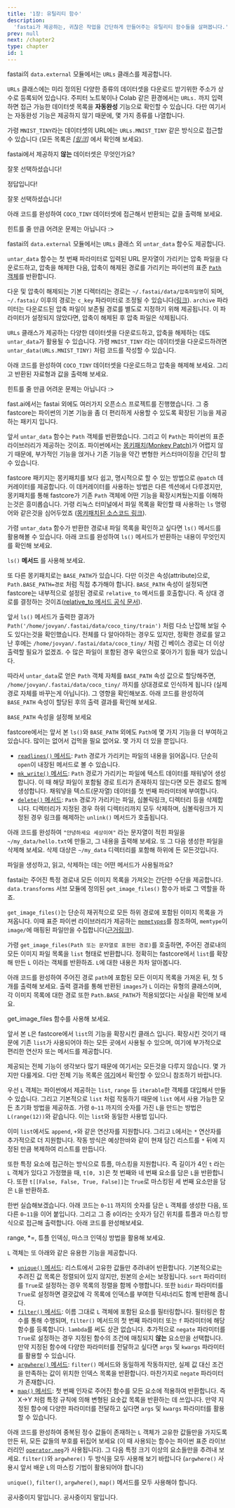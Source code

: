 ```yaml
---
title: '1장: 유틸리티 함수'
description:
  'fastai가 제공하는, 귀찮은 작업을 간단하게 만들어주는 유틸리티 함수들을 살펴봅니다.'
prev: null
next: /chapter2
type: chapter
id: 1
---
```


<exercise id="1" title="제공되는 데이터셋의 URL 접근">

fastai의 `data.external` 모듈에서는 `URLs` 클래스를 제공합니다.

`URLs` 클래스에는 미리 정의된 다양한 종류의 데이터셋을 다운로드 받기위한 주소가 상수로 등록되어 있습니다. 주피터 노트북이나 Colab 같은 환경에서는 `URLs.` 까지
입력하면 접근 가능한 데이터셋 목록을 **자동완성** 기능으로 확인할 수 있습니다. 다만 여기서는 자동완성 기능은 제공하지 않기 때문에, 몇 가지 종류를 나열합니다. 

가령 `MNIST_TINY`라는 데이터셋의 URL에는 `URLs.MNIST_TINY` 같은 방식으로 접근할 수 있습니다 (모든 목록은 _[[링크](https://docs.fast.ai/data.external.html)]_ 에서 확인해 보세요). 

fastai에서 제공하지 **않는** 데이터셋은 무엇인가요?

<choice>
<opt text="ML_SAMPLE">

잘못 선택하셨습니다!

</opt>

<opt text="IMAGENET" correct="true">

정답입니다!

</opt>

<opt text="PETS">

잘못 선택하셨습니다!

</opt>
</choice>

아래 코드를 완성하여 `COCO_TINY` 데이터셋에 접근해서 반환되는 값을 출력해 보세요.

<codeblock id="01_01">

힌트를 줄 만큼 어려운 문제는 아닙니다 :> 

</codeblock>

</exercise>

<exercise id="2" title="제공되는 데이터셋의 다운로드">

fastai의 `data.external` 모듈에서는 `URLs` 클래스 외 `untar_data` 함수도 제공합니다. 

`untar_data` 함수는 첫 번째 파라미터로 입력된 URL 문자열이 가리키는 압축 파일을 다운로드하고, 압축을 해제한 다음, 압축이 해제된 경로를 가리키는 파이썬의 표준 [`Path` 객체](https://docs.python.org/3/library/pathlib.html#pathlib.Path)를 반환합니다. 

다운 및 압축이 해제되는 기본 디렉터리는 경로는 `~/.fastai/data/압축파일명`이 되며, `~/.fastai/` 이후의 경로는 `c_key` 파라미터로 조정될 수 있습니다([링크](https://docs.fast.ai/data.external.html#untar_data)). `archive` 파라미터는 다운로드된 압축 파일이 보존될 경로를 별도로 지정하기 위해 제공됩니다. 이 파라미터가 설정되지 않았다면, 압축이 해제된 후 압축 파일은 삭제됩니다.

`URLs` 클래스가 제공하는 다양한 데이터셋을 다운로드하고, 압축을 해제하는 데도 `untar_data`가 활용될 수 있습니다. 가령 `MNIST_TINY` 라는 데이터셋을 다운로드하려면 `untar_data(URLs.MNIST_TINY)` 처럼 코드를 작성할 수 있습니다. 

아래 코드를 완성하여 `COCO_TINY` 데이터셋을 다운로드하고 압축을 해제해 보세요. 그리고 반환된 자료형과 값을 출력해 보세요.

<codeblock id="01_02">

힌트를 줄 만큼 어려운 문제는 아닙니다 :> 

</codeblock>

</exercise>

<exercise id="3" title="확장된 Path 객체 - 1">

fast.ai에서는 fastai 외에도 여러가지 오픈소스 프로젝트를 진행했습니다. 그 중 fastcore는 파이썬의 기본 기능을 좀 더 편리하게 사용할 수 있도록 확장된 기능을 제공하는 패키지 입니다.

앞서 `untar_data` 함수는 `Path` 객체를 반환했습니다. 그리고 이 `Path`는 파이썬의 표준 라이브러리가 제공하는 것이죠. 파이썬에서는 [몽키패치(Monkey Patch)](https://en.wikipedia.org/wiki/Monkey_patch)가 어렵지 않기 때문에, 부가적인 기능을 얹거나 기존 기능을 약간 변형한 커스터마이징을 간단히 할 수 있습니다. 

fastcore 패키지는 몽키패치를 보다 쉽고, 명시적으로 할 수 있는 방법으로 `@patch` 데커레이터를 제공합니다. 이 데커레이터를 사용하는 방법은 다른 섹션에서 다루겠지만, 몽키패치를 통해 fastcore가 기존 `Path` 객체에 어떤 기능을 확장시켜뒀는지를 이해하는것은 흥미롭습니다. 가령 리눅스 터미널에서 파일 목록을 확인할 때 사용하는 `ls` 명령어와 같은것을 심어두었죠 ([몽키패치된 소스코드 링크](https://github.com/fastai/fastcore/blob/3c4da0a3a702c4b790bcf2bbe27231b250356542/fastcore/xtras.py#L312)). 

가령 `untar_data` 함수가 반환한 경로내 파일 목록을 확인하고 싶다면 `ls()` 메서드를 활용해볼 수 있습니다. 아래 코드를 완성하여 `ls()` 메서드가 반환하는 내용이 무엇인지를 확인해 보세요.

<codeblock id="01_03">

`ls()` **메서드** 를 사용해 보세요.

</codeblock>

또 다른 몽키패치로는 `BASE_PATH`가 있습니다. 다만 이것은 속성(attribute)으로, `Path.BASE_PATH=경로` 처럼 직접 추가해야 합니다. `BASE_PATH` 속성이 설정되면 fastcore는 내부적으로 설정된 경로로 `relative_to` 메서드를 호출합니다. 즉 상대 경로를 결정하는 것이죠([relative_to 메서드 공식 문서](https://docs.python.org/3/library/pathlib.html#pathlib.PurePath.relative_to)). 

앞서 `ls()` 메서드가 출력한 결과가 `Path('/home/jovyan/.fastai/data/coco_tiny/train')` 처럼 다소 난잡해 보일 수도 있다는것을 확인했습니다. 전체를 다 알아야하는 경우도 있지만, 정확한 경로를 알고난 후에는 `/home/jovyan/.fastai/data/coco_tiny/` 처럼 긴 베이스 경로는 더 이상 출력할 필요가 없겠죠. 수 많은 파일이 포함된 경우 육안으로 쫒아가기 힘들 때가 있습니다. 

따라서 `untar_data`로 얻은 `Path` 객체 자체를 `BASE_PATH` 속성 값으로 할당해주면, `/home/jovyan/.fastai/data/coco_tiny/` 까지를 상대경로로 인식하게 됩니다 (실제 경로 자체를 바꾸는게 아닙니다). 그 영향을 확인해보죠. 아래 코드를 완성하여 `BASE_PATH` 속성이 할당된 후의 출력 결과를 확인해 보세요.

<codeblock id="01_04">

`BASE_PATH` 속성을 설정해 보세요

</codeblock>

</exercise>

<exercise id="4" title="확장된 Path 객체 - 2">

fastcore에서는 앞서 본 `ls()`와 `BASE_PATH` 외에도 `Path`에 몇 가지 기능을 더 부여하고 있습니다. 많이는 없어서 겁먹을 필요 없어요. 몇 가지 더 있을 뿐입니다. 

- [`readlines()` 메서드](https://github.com/fastai/fastcore/blob/3c4da0a3a702c4b790bcf2bbe27231b250356542/fastcore/xtras.py#L288): `Path` 경로가 가리키는 파일의 내용을 읽어옵니다. 단순히 `open`이 내장된 메서드로 볼 수 있습니다.
- [`mk_write()` 메서드](https://github.com/fastai/fastcore/blob/3c4da0a3a702c4b790bcf2bbe27231b250356542/fastcore/xtras.py#L299): `Path` 경로가 가리키는 파일에 텍스트 데이터를 채워넣어 생성합니다. 이 때 해당 파일이 포함될 경로 트리가 존재하지 않는다면 모든 경로도 함께 생성합니다. 채워넣을 텍스트(문자열) 데이터를 첫 번째 파라미터에 부여합니다.
- [`delete()` 메서드](https://github.com/fastai/fastcore/blob/3c4da0a3a702c4b790bcf2bbe27231b250356542/fastcore/xtras.py#L333): `Path` 경로가 가리키는 파일, 심볼릭링크, 디렉터리 등을 삭제합니다. 디렉터리가 지정된 경우 하위 디렉터리까지 모두 삭제하며, 심볼릭링크가 지정된 경우 링크를 해제하는 `unlink()` 메서드가 호출됩니다. 

아래 코드를 완성하여 `"안녕하세요 세상이여"` 라는 문자열이 적힌 파일을 `~/my_data/hello.txt`에 만들고, 그 내용을 출력해 보세요. 또 그 다음 생성한 파일을 삭제해 보세요. 삭제 대상은 `~/my_data` 디렉터리를 포함해 하위에 든 모든것입니다.

<codeblock id="01_05">

파일을 생성하고, 읽고, 삭제하는 데는 어떤 메서드가 사용될까요?

</codeblock>

</exercise>

<exercise id="5" title="경로내 모든 이미지 목록을 만들기">

fastai는 주어진 특정 경로내 모든 이미지 목록을 가져오는 간단한 수단을 제공합니다. `data.transforms` 서브 모듈에 정의된 `get_image_files()` 함수가 바로 그 역할을 하죠. 

`get_image_files()`는 단순히 재귀적으로 모든 하위 경로에 포함된 이미지 목록을 가져옵니다. 이때 표준 파이썬 라이브러리가 제공하는 [`memetypes`](https://github.com/python/cpython/blob/1b37268ef10bd20c30d349b8401c88215c8a6be8/Lib/mimetypes.py#L431)를 참조하여, `memtype`이 `image/`에 매핑된 파일만을 수집합니다([근거링크](https://github.com/fastai/fastai/blob/99d38fec7207db9b4209568bebc85ded7e3d3f1b/fastai/data/transforms.py#L54)). 

가령 `get_image_files(Path 또는 문자열로 표현된 경로)`를 호출하면, 주어진 경로내의 모든 이미지 파일 목록을 `list` 형태로 반환합니다. 정확히는 fastcore에서 `list`를 확장해 만든 `L` 이라는 객체를 반환하죠. `L`에 대한 내용은 차차 알아봅니다.

아래 코드를 완성하여 주어진 경로 `path`에 포함된 모든 이미지 목록을 가져온 뒤, 첫 5개를 출력해 보세요. 출력 결과를 통해 반환된 `images`가 `L` 이라는 유형의 클래스이며, 각 이미지 목록에 대한 경로 또한 `Path.BASE_PATH`가 적용되었다는 사실을 확인해 보세요.

<codeblock id="01_06">

get_image_files 함수를 사용해 보세요.

</codeblock>

</exercise>

<exercise id="6" title="list(리스트) 기능을 확장시킨 L - 1">

앞서 본 `L`은 fastcore에서 `list`의 기능을 확장시킨 클래스 입니다. 확장시킨 것이기 때문에 기존 `list`가 사용되어야 하는 모든 곳에서 사용될 수 있으며, 여기에 부가적으로 편리한 연산자 또는 메서드를 제공합니다.

제공되는 전체 기능이 생각보다 많기 때문에 여기서는 모든것을 다루지 않습니다. 몇 가지만 다룰게요. 다만 전체 기능 목록은 [여기](https://fastcore.fast.ai/foundation.html#L)에서 확인할 수 있으니 참조하기 바랍니다.

우선 `L` 객체는 파이썬에서 제공하는 `list`, `range` 등 `iterable`한 객체를 대입해서 만들 수 있습니다. 그리고 기본적으로 `list` 처럼 작동하기 때문에 `list` 에서 사용 가능한 모든 초기화 방법을 제공하죠. 가령 `0~11` 까지의 숫자를 가진 `L`을 만드는 방법은 `L(range(12))`와 같습니다. 이는 `list`와 동일한 사용법 입니다.

이미 `list`에서도 `append`, `+`와 같은 연산자를 지원합니다. 그리고 `L`에서는 `*` 연산자를 추가적으로 더 지원합니다. 작동 방식은 예상한바와 같이 현재 담긴 리스트를 `*` 뒤에 지정된 만큼 복제하여 리스트를 만듭니다. 

또한 특정 요소에 접근하는 방식으로 튜플, 마스킹을 지원합니다. 즉 길이가 4인 `t` 라는 `L` 객체가 있다고 가정했을 때, `t[0, 3]`은 첫 번째와 네 번째 요소를 담은 `L`을 반환합니다. 또한 `t[[False, False, True, False]]`는 `True`로 마스킹된 세 번째 요소만을 담은 `L`을 반환하죠. 

한번 실습해보겠습니다. 아래 코드는 `0~11` 까지의 숫자를 담은 `L` 객체를 생성한 다음, 또 다른 `0~11`을 이어 붙입니다. 그리고 그 중 `0`이라는 숫자가 담긴 위치를 튜플과 마스킹 방식으로 접근해 출력합니다. 아래 코드를 완성해보세요.

<codeblock id="01_07">

range, *=, 튜플 인덱싱, 마스크 인덱싱 방법을 활용해 보세요.

</codeblock>

</exercise>

<exercise id="7" title="list(리스트) 기능을 확장시킨 L - 2">

`L` 객체는 또 아래와 같은 유용한 기능을 제공합니다.

- [`unique()` 메서드](https://fastcore.fast.ai/foundation.html#L.unique): 리스트에서 고유한 값들만 추려내어 반환합니다. 기본적으로는 추려진 값 목록은 정렬되어 있지 않지만, 원본의 순서는 보장됩니다. `sort` 파라미터를 `True`로 설정하는 경우 목록의 정렬을 함께 수행합니다. 또한 `bidir` 파라미터를 `True`로 설정하면 결괏값에 각 목록에 인덱스를 부여한 딕셔너리도 함께 반환해 줍니다. 
- [`filter()` 메서드](https://fastcore.fast.ai/foundation.html#L.filter): 이름 그대로 `L` 객체에 포함된 요소를 필터링합니다. 필터링은 함수를 통해 수행되며, `filter()` 메서드의 첫 번째 파라미터 또는 `f` 파라미터에 해당 함수를 등록합니다. `lambda`를 써도 상관 없습니다. 추가적으로 `negate` 파라미터를 `True`로 설정하는 경우 지정된 함수의 조건에 매칭되지 **않는** 요소만을 선택합니다. 만약 지정된 함수에 다양한 파라미터를 전달하고 싶다면 `args` 및 `kwargs` 파라미터를 활용할 수 있습니다.
- [`argwhere()` 메서드](https://fastcore.fast.ai/foundation.html#L.argwhere): `filter()` 메서드와 동일하게 작동하지만, 실제 값 대신 조건을 만족하는 값이 위치한 인덱스 목록을 반환합니다. 마찬가지로 `negate` 파라미터가 존재합니다.
- [`map()` 메서드](https://fastcore.fast.ai/foundation.html#L.map): 첫 번째 인자로 주어진 함수를 모든 요소에 적용하여 반환합니다. 즉 X->Y 처럼 특정 규칙에 의해 변형된 요솟값 목록을 반환하는 데 쓰입니다. 만약 지정된 함수에 다양한 파라미터를 전달하고 싶다면 `args` 및 `kwargs` 파라미터를 활용할 수 있습니다.

아래 코드를 완성하여 중복된 정수 값들이 존재하는 `L` 객체가 고유한 값들만을 가지도록 만든 뒤, 모든 값들의 부호를 뒤집어 보세요 (이 때 사용되는 함수는 파이썬 표준 라이브러리인 [`operator.neg`](https://github.com/python/cpython/blob/1b37268ef10bd20c30d349b8401c88215c8a6be8/Lib/operator.py#L112)가 사용됩니다). 그 다음 특정 크기 이상의 요소들만을 추려내 보세요. `filter()`와 `argwhere()` 두 방식을 모두 사용해 보기 바랍니다 (`argwhere()` 사용시 앞서 배운 `L`의 마스킹 기법이 활용되어야 합니다)

<codeblock id="01_08">

`unique()`, `filter()`, `argwhere()`, `map()` 메서드를 모두 사용해야 합니다.

</codeblock>

</exercise>

<exercise id="8" title="데이터 인코딩/디코딩을 위한 Transform">
공사중이지 말입니다.
</exercise>

<exercise id="9" title="일련의 데이터 인코딩/디코딩을 위한 Pipeline">
공사중이지 말입니다.
</exercise>